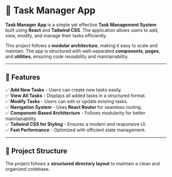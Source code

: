 
# 📌 Task Manager App

**Task Manager App** is a simple yet effective **Task Management System** built using **React** and **Tailwind CSS**. The application allows users to add, view, modify, and manage their tasks efficiently. 

This project follows a **modular architecture**, making it easy to scale and maintain. The app is structured with well-separated **components**, **pages**, and **utilities**, ensuring code reusability and maintainability.

---

## 🚀 Features

✅ **Add New Tasks** - Users can create new tasks easily.  
✅ **View All Tasks** - Displays all added tasks in a structured format.  
✅ **Modify Tasks** - Users can edit or update existing tasks.  
✅ **Navigation System** - Uses **React Router** for seamless routing.  
✅ **Component-Based Architecture** - Follows modularity for better maintainability.  
✅ **Tailwind CSS for Styling** - Ensures a modern and responsive UI.  
✅ **Fast Performance** - Optimized with efficient state management.  

---

## 📂 Project Structure

The project follows a **structured directory layout** to maintain a clean and organized codebase.

